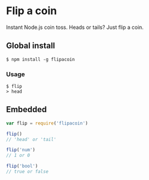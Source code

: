 # Flip a coin
Instant Node.js coin toss. Heads or tails? Just flip a coin.


## Global install

    $ npm install -g flipacoin

### Usage 

    $ flip
    > head

## Embedded

```javascript
var flip = require('flipacoin')

flip()
// 'head' or 'tail'

flip('num')
// 1 or 0

flip('bool')
// true or false
```

